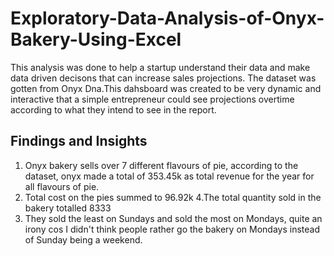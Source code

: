 # Exploratory-Data-Analysis-of-Onyx-Bakery-Using-Excel

This analysis was done to help a startup understand their data and make data driven decisons that can increase sales projections. The dataset was gotten from Onyx Dna.This dahsboard was created to be very dynamic and interactive that a simple entrepreneur could see projections overtime according to what they intend to see in the report. 


## Findings and Insights
1. Onyx bakery sells over 7 different flavours of pie, according to the dataset, onyx made a total of 353.45k as total revenue for the year for all flavours of pie.
2. Total cost on the pies summed to 96.92k
4.The total quantity sold in the bakery totalled 8333
5. They sold the least on Sundays and sold the most on Mondays, quite an irony cos I didn't think people rather go the bakery on Mondays instead of Sunday being a weekend.
